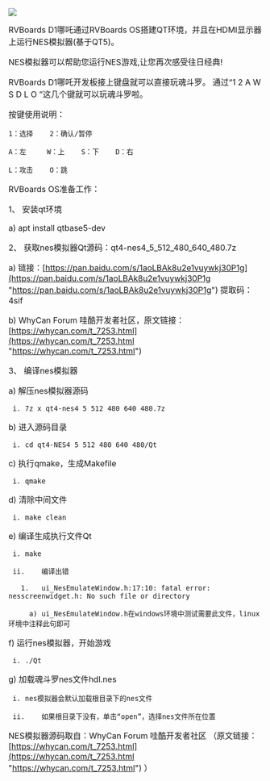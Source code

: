 
![](https://rvboards.org/rvboards/dasdu8syrbgvtzvhfj12f4d5/images_dir/1642062905/1.png)
	
<span style="font-size:16px;">
RVBoards D1哪吒通过RVBoards OS搭建QT环境，并且在HDMI显示器上运行NES模拟器(基于QT5)。

NES模拟器可以帮助您运行NES游戏,让您再次感受往日经典!

RVBoards D1哪吒开发板接上键盘就可以直接玩魂斗罗。
通过“1 2 A W S D L O ”这几个键就可以玩魂斗罗啦。

按键使用说明：

	1：选择    2：确认/暂停
	
	A：左     W：上    S：下    D：右
	
	L：攻击    O：跳
	

RVBoards OS准备工作：

  1、	安装qt环境

   a)	apt install qtbase5-dev

  2、	获取nes模拟器Qt源码：qt4-nes4_5_512_480_640_480.7z

   a)	链接：[https://pan.baidu.com/s/1aoLBAk8u2e1vuywkj30P1g](https://pan.baidu.com/s/1aoLBAk8u2e1vuywkj30P1g "https://pan.baidu.com/s/1aoLBAk8u2e1vuywkj30P1g") 提取码：4sif

   b)	WhyCan Forum 哇酷开发者社区，原文链接：[https://whycan.com/t_7253.html](https://whycan.com/t_7253.html "https://whycan.com/t_7253.html")

  3、	编译nes模拟器

   a)	解压nes模拟器源码

     i.	7z x qt4-nes4_5_512_480_640_480.7z

   b)	进入源码目录

     i.	cd qt4-NES4_5_512_480_640_480/Qt

   c)	执行qmake，生成Makefile

     i.	qmake

   d)	清除中间文件

     i.	make clean

   e)	编译生成执行文件Qt

     i.	make

     ii.	编译出错

       1.	ui_NesEmulateWindow.h:17:10: fatal error: nesscreenwidget.h: No such file or directory

         a)	ui_NesEmulateWindow.h在windows环境中测试需要此文件，linux环境中注释此句即可

   f)	运行nes模拟器，开始游戏

     i.	./Qt

   g)	加载魂斗罗nes文件hdl.nes

     i.	nes模拟器会默认加载根目录下的nes文件 

     ii.	如果根目录下没有，单击“open”，选择nes文件所在位置

NES模拟器源码取自：WhyCan Forum 哇酷开发者社区
（原文链接：[https://whycan.com/t_7253.html](https://whycan.com/t_7253.html "https://whycan.com/t_7253.html") ）

</span>

